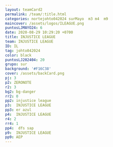 ```yaml
---
layout: teamCard2
permalink: /team/:title.html
categories: nortejohto042024 surMayo  m3 m4  m9 
maincover: /assets/logos/ILEAGUE.png
puntosLJMAYO24: 6
date: 2020-08-29 10:29:20 +0700
title: INJUSTICE LEAGUE
team: INJUSTICE LEAGUE
ID: IL
tag: johto042024
color: black
puntosLJ202404: 20
grupo: sur
background: '#F16C38'
cover: /assets/backCard.png
pj: 3
p2: ZERONOTE
r2: 3
bg2: bg-danger
rr2: 0
pp2: injustice league
p3:  INJUSTICE LEAGUE
pp3: er azul
p4:  INJUSTICE LEAGUE
r4: 2
rr4: 1
pp4:  dfs sap
p9:  INJUSTICE LEAGUE
pp9: AEP
---
```



